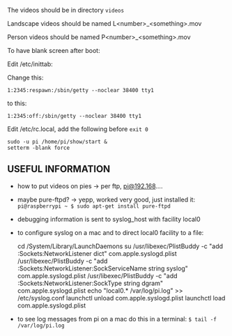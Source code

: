 The videos should be in directory `videos`

Landscape videos should be named L&lt;number>_&lt;something>.mov 
    
Person videos should be named P&lt;number>_&lt;something>.mov 

To have blank screen after boot:

Edit /etc/inittab:

Change this:

    1:2345:respawn:/sbin/getty --noclear 38400 tty1 

to this:

    1:2345:off:/sbin/getty --noclear 38400 tty1 

Edit /etc/rc.local, add the following before `exit 0`

    sudo -u pi /home/pi/show/start &
    setterm -blank force


USEFUL INFORMATION
------------------

 - how to put videos on pies -> per ftp, pi@192.168....
  - maybe pure-ftpd? -> yepp, worked very good, just installed it: `pi@raspberrypi ~ $ sudo apt-get install pure-ftpd`
 - debugging information is sent to syslog_host with facility local0
  - to configure syslog on a mac and to direct local0 facility to a file:
  
    cd /System/Library/LaunchDaemons
    su
    /usr/libexec/PlistBuddy -c "add :Sockets:NetworkListener dict" com.apple.syslogd.plist
    /usr/libexec/PlistBuddy -c "add :Sockets:NetworkListener:SockServiceName string syslog" com.apple.syslogd.plist
    /usr/libexec/PlistBuddy -c "add :Sockets:NetworkListener:SockType string dgram" com.apple.syslogd.plist
    echo "local0.* /var/log/pi.log" >> /etc/syslog.conf
    launchctl unload com.apple.syslogd.plist
    launchctl load com.apple.syslogd.plist
    
  - to see log messages from pi on a mac do this in a terminal: `$ tail -f /var/log/pi.log`
